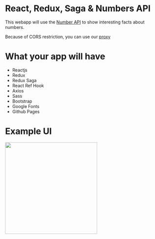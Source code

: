 # React, Redux, Saga & Numbers API

This webapp will use the [Number API](http://numbersapi.com) to show interesting facts about numbers.

Because of CORS restriction, you can use our [proxy](https://numbers-api-proxy.dci-fbw121.now.sh/?number=23)

# What your app will have 

- Reactjs
- Redux
- Redux Saga
- React Ref Hook
- Axios
- Sass
- Bootstrap
- Google Fonts
- Github Pages

# Example UI

<img src="screen.png" width="300px">